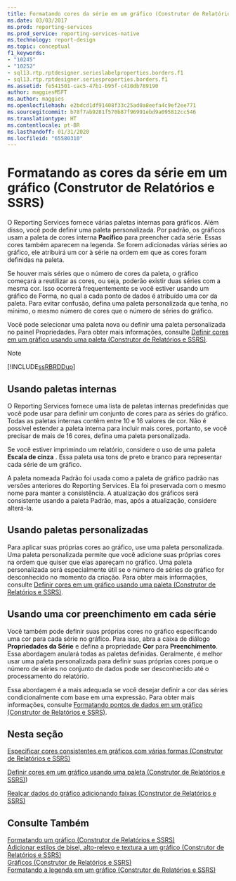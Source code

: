 ```yaml
---
title: Formatando cores da série em um gráfico (Construtor de Relatórios e SSRS) | Microsoft Docs
ms.date: 03/03/2017
ms.prod: reporting-services
ms.prod_service: reporting-services-native
ms.technology: report-design
ms.topic: conceptual
f1_keywords:
- "10245"
- "10252"
- sql13.rtp.rptdesigner.serieslabelproperties.borders.f1
- sql13.rtp.rptdesigner.seriesproperties.borders.f1
ms.assetid: fe541501-cac5-47b1-b95f-c410db789190
author: maggiesMSFT
ms.author: maggies
ms.openlocfilehash: e2bdcd1df91408f33c25ad0a8eefa4c9ef2ee771
ms.sourcegitcommit: b78f7ab9281f570b87f96991ebd9a095812cc546
ms.translationtype: HT
ms.contentlocale: pt-BR
ms.lasthandoff: 01/31/2020
ms.locfileid: "65580310"
---
```

# <a name="formatting-series-colors-on-a-chart-report-builder-and-ssrs"></a>Formatando as cores da série em um gráfico (Construtor de Relatórios e SSRS)
  O Reporting Services fornece várias paletas internas para gráficos. Além disso, você pode definir uma paleta personalizada. Por padrão, os gráficos usam a paleta de cores interna **Pacífico** para preencher cada série. Essas cores também aparecem na legenda. Se forem adicionadas várias séries ao gráfico, ele atribuirá um cor à série na ordem em que as cores foram definidas na paleta.  
  
 Se houver mais séries que o número de cores da paleta, o gráfico começará a reutilizar as cores, ou seja, poderão existir duas séries com a mesma cor. Isso ocorrerá frequentemente se você estiver usando um gráfico de Forma, no qual a cada ponto de dados é atribuído uma cor da paleta. Para evitar confusão, defina uma paleta personalizada que tenha, no mínimo, o mesmo número de cores que o número de séries do gráfico.  
  
 Você pode selecionar uma paleta nova ou definir uma paleta personalizada no painel Propriedades. Para obter mais informações, consulte [Definir cores em um gráfico usando uma paleta &#40;Construtor de Relatórios e SSRS&#41;](../../reporting-services/report-design/define-colors-on-a-chart-using-a-palette-report-builder-and-ssrs.md).  
  
> [!NOTE]  
>  [!INCLUDE[ssRBRDDup](../../includes/ssrbrddup-md.md)]  
  
## <a name="using-built-in-palettes"></a>Usando paletas internas  
 O Reporting Services fornece uma lista de paletas internas predefinidas que você pode usar para definir um conjunto de cores para as séries do gráfico. Todas as paletas internas contêm entre 10 e 16 valores de cor. Não é possível estender a paleta interna para incluir mais cores, portanto, se você precisar de mais de 16 cores, defina uma paleta personalizada.  
  
 Se você estiver imprimindo um relatório, considere o uso de uma paleta **Escala de cinza** . Essa paleta usa tons de preto e branco para representar cada série de um gráfico.  
  
 A paleta nomeada Padrão foi usada como a paleta de gráfico padrão nas versões anteriores do Reporting Services. Ela foi preservada com o mesmo nome para manter a consistência. A atualização dos gráficos será consistente usando a paleta Padrão, mas, após a atualização, considere alterá-la.  
  
## <a name="using-custom-palettes"></a>Usando paletas personalizadas  
 Para aplicar suas próprias cores ao gráfico, use uma paleta personalizada. Uma paleta personalizada permite que você adicione suas próprias cores na ordem que quiser que elas apareçam no gráfico. Uma paleta personalizada será especialmente útil se o número de séries do gráfico for desconhecido no momento da criação. Para obter mais informações, consulte [Definir cores em um gráfico usando uma paleta &#40;Construtor de Relatórios e SSRS&#41;](../../reporting-services/report-design/define-colors-on-a-chart-using-a-palette-report-builder-and-ssrs.md).  
  
## <a name="using-a-color-fill-on-each-series"></a>Usando uma cor preenchimento em cada série  
 Você também pode definir suas próprias cores no gráfico especificando uma cor para cada série no gráfico. Para isso, abra a caixa de diálogo **Propriedades da Série** e defina a propriedade **Cor** para **Preenchimento**. Essa abordagem anulará todas as paletas definidas. Geralmente, é melhor usar uma paleta personalizada para definir suas próprias cores porque o número de séries no conjunto de dados pode ser desconhecido até o processamento do relatório.  
  
 Essa abordagem é a mais adequada se você desejar definir a cor das séries condicionalmente com base em uma expressão.  Para obter mais informações, consulte [Formatando pontos de dados em um gráfico &#40;Construtor de Relatórios e SSRS&#41;](../../reporting-services/report-design/formatting-data-points-on-a-chart-report-builder-and-ssrs.md).  
  
## <a name="in-this-section"></a>Nesta seção  
 [Especificar cores consistentes em gráficos com várias formas &#40;Construtor de Relatórios e SSRS&#41;](../../reporting-services/report-design/specify-consistent-colors-across-multiple-shape-charts-report-builder-and-ssrs.md)  
  
 [Definir cores em um gráfico usando uma paleta &#40;Construtor de Relatórios e SSRS&#41;](../../reporting-services/report-design/define-colors-on-a-chart-using-a-palette-report-builder-and-ssrs.md))  
  
 [Realçar dados do gráfico adicionando faixas &#40;Construtor de Relatórios e SSRS&#41;](../../reporting-services/report-design/highlight-chart-data-by-adding-strip-lines-report-builder-and-ssrs.md)  
  
## <a name="see-also"></a>Consulte Também  
 [Formatando um gráfico &#40;Construtor de Relatórios e SSRS&#41;](../../reporting-services/report-design/formatting-a-chart-report-builder-and-ssrs.md)   
 [Adicionar estilos de bisel, alto-relevo e textura a um gráfico &#40;Construtor de Relatórios e SSRS&#41;](../../reporting-services/report-design/chart-effects-add-bevel-emboss-or-texture-report-builder.md)   
 [Gráficos &#40;Construtor de Relatórios e SSRS&#41;](../../reporting-services/report-design/charts-report-builder-and-ssrs.md)   
 [Formatando a legenda em um gráfico &#40;Construtor de Relatórios e SSRS&#41;](../../reporting-services/report-design/chart-legend-formatting-report-builder.md)  
  
  
